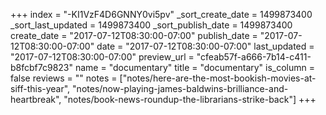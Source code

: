 +++
index = "-KI1VzF4D6GNNY0vi5pv"
_sort_create_date = 1499873400
_sort_last_updated = 1499873400
_sort_publish_date = 1499873400
create_date = "2017-07-12T08:30:00-07:00"
publish_date = "2017-07-12T08:30:00-07:00"
date = "2017-07-12T08:30:00-07:00"
last_updated = "2017-07-12T08:30:00-07:00"
preview_url = "cfeab57f-a666-7b14-c411-b8fcbf7c9823"
name = "documentary"
title = "documentary"
is_column = false
reviews = ""
notes = ["notes/here-are-the-most-bookish-movies-at-siff-this-year", "notes/now-playing-james-baldwins-brilliance-and-heartbreak", "notes/book-news-roundup-the-librarians-strike-back"]
+++

